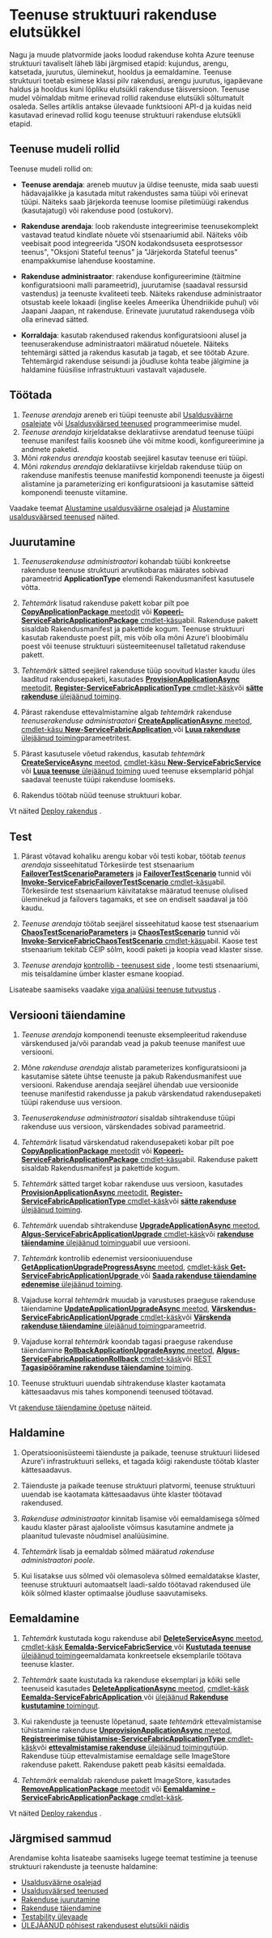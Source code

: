 <properties
   pageTitle="Rakenduse elutsükli sisse teenuse struktuuri | Microsoft Azure'i"
   description="Kirjeldatakse arendamise, juurutamine, katsetada, üleminekut, säilitades ja teenuse struktuuri rakenduste eemaldamine."
   services="service-fabric"
   documentationCenter=".net"
   authors="rwike77"
   manager="timlt"
   editor=""/>


<tags
   ms.service="service-fabric"
   ms.devlang="dotnet"
   ms.topic="article"
   ms.tgt_pltfrm="NA"
   ms.workload="NA"
   ms.date="08/25/2016"
   ms.author="ryanwi"/>


# <a name="service-fabric-application-lifecycle"></a>Teenuse struktuuri rakenduse elutsükkel
Nagu ja muude platvormide jaoks loodud rakenduse kohta Azure teenuse struktuuri tavaliselt läheb läbi järgmised etapid: kujundus, arengu, katsetada, juurutus, üleminekut, hooldus ja eemaldamine. Teenuse struktuuri toetab esimese klassi pilv rakendusi, arengu juurutus, igapäevane haldus ja hooldus kuni lõpliku elutsükli rakenduse täisversioon. Teenuse mudel võimaldab mitme erinevad rollid rakenduse elutsükli sõltumatult osaleda. Selles artiklis antakse ülevaade funktsiooni API-d ja kuidas neid kasutavad erinevad rollid kogu teenuse struktuuri rakenduse elutsükli etapid.

## <a name="service-model-roles"></a>Teenuse mudeli rollid
Teenuse mudeli rollid on:

- **Teenuse arendaja**: areneb muutuv ja üldise teenuste, mida saab uuesti hädavajalikke ja kasutada mitut rakendustes sama tüüpi või erinevat tüüpi. Näiteks saab järjekorda teenuse loomise piletimüügi rakendus (kasutajatugi) või rakenduse pood (ostukorv).

- **Rakenduse arendaja**: loob rakenduste integreerimise teenusekomplekt vastavad teatud kindlate nõuete või stsenaariumid abil. Näiteks võib veebisait pood integreerida "JSON kodakondsuseta eesprotsessor teenus", "Oksjoni Stateful teenus" ja "Järjekorda Stateful teenus" enampakkumise lahenduse koostamine.

- **Rakenduse administraator**: rakenduse konfigureerimine (täitmine konfiguratsiooni malli parameetrid), juurutamise (saadaval ressursid vastendus) ja teenuste kvaliteeti teeb. Näiteks rakenduse administraator otsustab keele lokaadi (inglise keeles Ameerika Ühendriikide puhul) või Jaapani Jaapan, nt rakenduse. Erinevate juurutatud rakendusega võib olla erinevad sätted.

- **Korraldaja**: kasutab rakendused rakendus konfiguratsiooni alusel ja teenuserakenduse administraatori määratud nõuetele. Näiteks tehtemärgi sätted ja rakendus kasutab ja tagab, et see töötab Azure. Tehtemärgid rakenduse seisundi ja jõudluse kohta teabe jälgimine ja haldamine füüsilise infrastruktuuri vastavalt vajadusele.


## <a name="develop"></a>Töötada
1. *Teenuse arendaja* areneb eri tüüpi teenuste abil [Usaldusväärne osalejate](service-fabric-reliable-actors-introduction.md) või [Usaldusväärsed teenused](service-fabric-reliable-services-introduction.md) programmeerimise mudel.
2. *Teenuse arendaja* kirjeldatakse deklaratiivse arendatud teenuse tüüpi teenuse manifest failis koosneb ühe või mitme koodi, konfigureerimine ja andmete paketid.
3. Mõni *rakendus arendaja* koostab seejärel kasutav teenuse eri tüüpi.
4. Mõni *rakendus arendaja* deklaratiivse kirjeldab rakenduse tüüp on rakenduse manifestis teenuse manifestid komponendi teenuste ja õigesti alistamine ja parameterizing eri konfiguratsiooni ja kasutamise sätteid komponendi teenuste viitamine.

Vaadake teemat [Alustamine usaldusväärne osalejad](service-fabric-reliable-actors-get-started.md) ja [Alustamine usaldusväärsed teenused](service-fabric-reliable-services-quick-start.md) näited.

## <a name="deploy"></a>Juurutamine
1. *Teenuserakenduse administraatori* kohandab tüübi konkreetse rakenduse teenuse struktuuri arvutikobaras määrates sobivad parameetrid **ApplicationType** elemendi Rakendusmanifest kasutusele võtta.

2. *Tehtemärk* lisatud rakenduse pakett kobar pilt poe [ **CopyApplicationPackage** meetodit](https://msdn.microsoft.com/library/azure/system.fabric.fabricclient.applicationmanagementclient.copyapplicationpackage.aspx) või [ **Kopeeri-ServiceFabricApplicationPackage** cmdlet-käsu](https://msdn.microsoft.com/library/azure/mt125905.aspx)abil. Rakenduse pakett sisaldab Rakendusmanifest ja pakettide kogum. Teenuse struktuuri kasutab rakenduste poest pilt, mis võib olla mõni Azure'i bloobimälu poest või teenuse struktuuri süsteemiteenusel talletatud rakenduse pakett.

3. *Tehtemärk* sätted seejärel rakenduse tüüp soovitud klaster kaudu üles laaditud rakendusepaketi, kasutades [ **ProvisionApplicationAsync** meetodit](https://msdn.microsoft.com/library/azure/system.fabric.fabricclient.applicationmanagementclient.provisionapplicationasync.aspx), [ **Register-ServiceFabricApplicationType** cmdlet-käsk](https://msdn.microsoft.com/library/azure/mt125958.aspx)või [ **sätte rakenduse** ülejäänud toiming](https://msdn.microsoft.com/library/azure/dn707672.aspx).

4. Pärast rakenduse ettevalmistamine algab *tehtemärk* rakenduse *teenuserakenduse administraatori* [ **CreateApplicationAsync** meetod](https://msdn.microsoft.com/library/azure/system.fabric.fabricclient.applicationmanagementclient.createapplicationasync.aspx), [cmdlet-käsu **New-ServiceFabricApplication** ](https://msdn.microsoft.com/library/azure/mt125913.aspx)või [ **Luua rakenduse** ülejäänud toiming](https://msdn.microsoft.com/library/azure/dn707676.aspx)parameetritest.

5. Pärast kasutusele võetud rakendus, kasutab *tehtemärk* [ **CreateServiceAsync** meetod](https://msdn.microsoft.com/library/azure/system.fabric.fabricclient.servicemanagementclient.createserviceasync.aspx), [cmdlet-käsu **New-ServiceFabricService** ](https://msdn.microsoft.com/library/azure/mt125874.aspx)või [ **Luua teenuse** ülejäänud toiming](https://msdn.microsoft.com/library/azure/dn707657.aspx) uued teenuse eksemplarid põhjal saadaval teenuste tüüpi rakenduse loomiseks.

6. Rakendus töötab nüüd teenuse struktuuri kobar.

Vt näited [Deploy rakendus](service-fabric-deploy-remove-applications.md) .

## <a name="test"></a>Test
1. Pärast võtavad kohaliku arengu kobar või testi kobar, töötab *teenus arendaja* sisseehitatud Tõrkesiirde test stsenaarium [**FailoverTestScenarioParameters**](https://msdn.microsoft.com/library/azure/system.fabric.testability.scenario.failovertestscenarioparameters.aspx) ja [**FailoverTestScenario**](https://msdn.microsoft.com/library/azure/system.fabric.testability.scenario.failovertestscenario.aspx) tunnid või [ **Invoke-ServiceFabricFailoverTestScenario** cmdlet-käsu](https://msdn.microsoft.com/library/azure/mt644783.aspx)abil. Tõrkesiirde test stsenaarium käivitatakse määratud teenuse olulised üleminekud ja failovers tagamaks, et see on endiselt saadaval ja töö kaudu.

2. *Teenuse arendaja* töötab seejärel sisseehitatud kaose test stsenaarium [**ChaosTestScenarioParameters**](https://msdn.microsoft.com/library/azure/system.fabric.testability.scenario.chaostestscenarioparameters.aspx) ja [**ChaosTestScenario**](https://msdn.microsoft.com/library/azure/system.fabric.testability.scenario.chaostestscenario.aspx) tunnid või [ **Invoke-ServiceFabricChaosTestScenario** cmdlet-käsu](https://msdn.microsoft.com/library/azure/mt644774.aspx)abil. Kaose test stsenaarium tekitab CEIP sõlm, koodi paketi ja koopia vead klaster sisse.

3. *Teenuse arendaja* [kontrollib - teenusest side](service-fabric-testability-scenarios-service-communication.md) , loome testi stsenaariumi, mis teisaldamine ümber klaster esmane koopiad.

Lisateabe saamiseks vaadake [viga analüüsi teenuse tutvustus](service-fabric-testability-overview.md) .

## <a name="upgrade"></a>Versiooni täiendamine
1. *Teenuse arendaja* komponendi teenuste eksempleeritud rakenduse värskendused ja/või parandab vead ja pakub teenuse manifest uue versiooni.

2. Mõne *rakenduse arendaja* alistab parameterizes konfiguratsiooni ja kasutamise sätete ühtse teenuste ja pakub Rakendusmanifest uue versiooni. Rakenduse arendaja seejärel ühendab uue versioonide teenuse manifestid rakendusse ja pakub värskendatud rakendusepaketi tüüpi rakenduse uus versioon.

3. *Teenuserakenduse administraatori* sisaldab sihtrakenduse tüüpi rakenduse uus versioon, värskendades sobivad parameetrid.

5. *Tehtemärk* lisatud värskendatud rakendusepaketi kobar pilt poe [ **CopyApplicationPackage** meetodit](https://msdn.microsoft.com/library/azure/system.fabric.fabricclient.applicationmanagementclient.copyapplicationpackage.aspx) või [ **Kopeeri-ServiceFabricApplicationPackage** cmdlet-käsu](https://msdn.microsoft.com/library/azure/mt125905.aspx)abil. Rakenduse pakett sisaldab Rakendusmanifest ja pakettide kogum.

6. *Tehtemärk* sätted target kobar rakenduse uus versioon, kasutades [ **ProvisionApplicationAsync** meetodit](https://msdn.microsoft.com/library/azure/system.fabric.fabricclient.applicationmanagementclient.provisionapplicationasync.aspx), [ **Register-ServiceFabricApplicationType** cmdlet-käsk](https://msdn.microsoft.com/library/azure/mt125958.aspx)või [ **sätte rakenduse** ülejäänud toiming](https://msdn.microsoft.com/library/azure/dn707672.aspx).

7. *Tehtemärk* uuendab sihtrakenduse [ **UpgradeApplicationAsync** meetod](https://msdn.microsoft.com/library/azure/system.fabric.fabricclient.applicationmanagementclient.upgradeapplicationasync.aspx), [ **Algus-ServiceFabricApplicationUpgrade** cmdlet-käsk](https://msdn.microsoft.com/library/azure/mt125975.aspx)või [ **rakenduse täiendamine** ülejäänud toimingu](https://msdn.microsoft.com/library/azure/dn707633.aspx)abil uue versiooni.

8. *Tehtemärk* kontrollib edenemist versiooniuuenduse [ **GetApplicationUpgradeProgressAsync** meetod](https://msdn.microsoft.com/library/azure/system.fabric.fabricclient.applicationmanagementclient.getapplicationupgradeprogressasync.aspx), [cmdlet-käsk **Get-ServiceFabricApplicationUpgrade** ](https://msdn.microsoft.com/library/azure/mt125988.aspx)või [ **Saada rakenduse täiendamine edenemise** ülejäänud toiming](https://msdn.microsoft.com/library/azure/dn707631.aspx).

9. Vajaduse korral *tehtemärk* muudab ja varustuses praeguse rakenduse täiendamine [ **UpdateApplicationUpgradeAsync** meetod](https://msdn.microsoft.com/library/azure/system.fabric.fabricclient.applicationmanagementclient.updateapplicationupgradeasync.aspx), [ **Värskendus-ServiceFabricApplicationUpgrade** cmdlet-käsk](https://msdn.microsoft.com/library/azure/mt126030.aspx)või [ **Värskenda rakenduse täiendamine** ülejäänud toiming](https://msdn.microsoft.com/library/azure/mt628489.aspx)parameetrid.

10. Vajaduse korral *tehtemärk* koondab tagasi praeguse rakenduse täiendamine [ **RollbackApplicationUpgradeAsync** meetod](https://msdn.microsoft.com/library/azure/system.fabric.fabricclient.applicationmanagementclient.rollbackapplicationupgradeasync.aspx), [ **Algus-ServiceFabricApplicationRollback** cmdlet-käsk](https://msdn.microsoft.com/library/azure/mt125833.aspx)või [REST **Tagasipööramine rakenduse täiendamine** toiming](https://msdn.microsoft.com/library/azure/mt628494.aspx).

11. Teenuse struktuuri uuendab sihtrakenduse klaster kaotamata kättesaadavus mis tahes komponendi teenused töötavad.

Vt [rakenduse täiendamine õpetuse](service-fabric-application-upgrade-tutorial.md) näiteid.

## <a name="maintain"></a>Haldamine
1. Operatsioonisüsteemi täienduste ja paikade, teenuse struktuuri liidesed Azure'i infrastruktuuri selleks, et tagada kõigi rakenduste töötab klaster kättesaadavus.

2. Täienduste ja paikade teenuse struktuuri platvormi, teenuse struktuuri uuendab ise kaotamata kättesaadavus ühte klaster töötavad rakendused.

3. *Rakenduse administraator* kinnitab lisamise või eemaldamisega sõlmed kaudu klaster pärast ajalooliste võimsus kasutamine andmete ja plaanitud tulevaste nõudmisel analüüsimine.

4. *Tehtemärk* lisab ja eemaldab sõlmed määratud *rakenduse administraatori poole*.

5. Kui lisatakse uus sõlmed või olemasoleva sõlmed eemaldatakse klaster, teenuse struktuuri automaatselt laadi-saldo töötavad rakendused üle kõik sõlmed klaster optimaalse jõudluse saavutamiseks.

## <a name="remove"></a>Eemaldamine
1. *Tehtemärk* kustutada kogu rakenduse abil [ **DeleteServiceAsync** meetod](https://msdn.microsoft.com/library/azure/system.fabric.fabricclient.servicemanagementclient.deleteserviceasync.aspx), [cmdlet-käsk **Eemalda-ServiceFabricService** ](https://msdn.microsoft.com/library/azure/mt126033.aspx)või [ **Kustutada teenuse** ülejäänud toiming](https://msdn.microsoft.com/library/azure/dn707687.aspx)eemaldamata konkreetsele eksemplarile töötava teenuse klaster.  

2. *Tehtemärk* saate kustutada ka rakenduse eksemplari ja kõiki selle teenuseid kasutades [ **DeleteApplicationAsync** meetod](https://msdn.microsoft.com/library/azure/system.fabric.fabricclient.applicationmanagementclient.deleteapplicationasync.aspx), [cmdlet-käsk **Eemalda-ServiceFabricApplication** ](https://msdn.microsoft.com/library/azure/mt125914.aspx)või [ülejäänud **Rakenduse kustutamine** toimingut](https://msdn.microsoft.com/library/azure/dn707651.aspx).

3. Kui rakenduste ja teenuste lõpetanud, saate *tehtemärk* ettevalmistamise tühistamine rakenduse [ **UnprovisionApplicationAsync** meetod](https://msdn.microsoft.com/library/azure/system.fabric.fabricclient.applicationmanagementclient.unprovisionapplicationasync.aspx), [ **Registreerimise tühistamise-ServiceFabricApplicationType** cmdlet-käsk](https://msdn.microsoft.com/library/azure/mt125885.aspx)või [ **ettevalmistamise rakenduse** ülejäänud toimingu](https://msdn.microsoft.com/library/azure/dn707671.aspx)tüüp. Rakenduse tüüp ettevalmistamise eemaldage selle ImageStore rakenduse pakett. Rakenduse pakett peab käsitsi eemaldada.

4. *Tehtemärk* eemaldab rakenduse pakett ImageStore, kasutades [ **RemoveApplicationPackage** meetodit](https://msdn.microsoft.com/library/azure/system.fabric.fabricclient.applicationmanagementclient.removeapplicationpackage.aspx) või [ **Eemaldamine – ServiceFabricApplicationPackage** cmdlet-käsk](https://msdn.microsoft.com/library/azure/mt163532.aspx).

Vt näited [Deploy rakendus](service-fabric-deploy-remove-applications.md) .

## <a name="next-steps"></a>Järgmised sammud

Arendamise kohta lisateabe saamiseks lugege teemat testimine ja teenuse struktuuri rakenduste ja teenuste haldamine:

- [Usaldusväärne osalejad](service-fabric-reliable-actors-introduction.md)
- [Usaldusväärsed teenused](service-fabric-reliable-services-introduction.md)
- [Rakenduse juurutamine](service-fabric-deploy-remove-applications.md)
- [Rakenduse täiendamine](service-fabric-application-upgrade.md)
- [Testability ülevaade](service-fabric-testability-overview.md)
- [ÜLEJÄÄNUD põhisest rakendusest elutsükli näidis](service-fabric-rest-based-application-lifecycle-sample.md)
